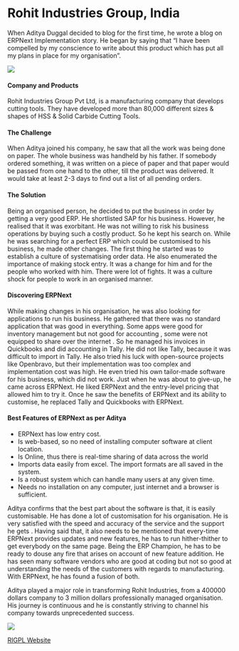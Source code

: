 # Rohit Industries Group, India

When Aditya Duggal decided to blog for the first time, he wrote a blog on
ERPNext Implementation story. He began by saying that “I have been compelled
by my conscience to write about this product which has put all my plans in
place for my organisation”.

![](assets/erpnext_org/images/stories/aditya-duggal.png)

#### Company and Products

Rohit Industries Group Pvt Ltd, is a manufacturing company that develops cutting tools. They have developed more than 80,000 different sizes &
shapes of HSS & Solid Carbide Cutting Tools. 

#### The Challenge

When Aditya joined his company, he saw that all the work was being done on paper. The whole business was handheld by his father. If somebody ordered something, it was written on a piece of paper and that paper would be passed from one hand to the other, till the product was delivered. It would take at least 2-3 days to find out a list of all pending orders.

#### The Solution

Being an organised person, he decided to put the business in order by getting
a very good ERP. He shortlisted SAP for his business. However, he realised
that it was exorbitant. He was not willing to risk his business operations by
buying such a costly product. So he kept his search on. While he was searching
for a perfect ERP which could be customised to his business, he made other
changes. The first thing he started was to establish a culture of
systematising order data. He also enumerated the importance of making stock
entry. It was a change for him and for the people who worked with him. There
were lot of fights. It was a culture shock for people to work in an organised
manner.

#### Discovering ERPNext

While making changes in his organisation, he was also looking for applications
to run his business. He gathered that there was no standard application that
was good in everything. Some apps were good for inventory management but not
good for accounting , some were not equipped to share over the internet . So
he managed his invoices in Quickbooks and did accounting in Tally. He did not
like Tally, because it was difficult to import in Tally. He also tried his
luck with open-source projects like Openbravo, but their implementation was
too complex and implementation cost was high. He even tried his own tailor-made software for his business, which did not work. Just when he was about to
give-up, he came across ERPNext. He liked ERPNext and the entry-level pricing
that allowed him to try it. Once he saw the benefits of ERPNext and its
ability to customise, he replaced Tally and Quickbooks with ERPNext.

#### Best Features of ERPNext as per Aditya

  * ERPNext has low entry cost.
  * Is web-based, so no need of installing computer software at client location.
  * Is Online, thus there is real-time sharing of data across the world
  * Imports data easily from excel. The import formats are all saved in the system.
  * Is a robust system which can handle many users at any given time.
  * Needs no installation on any computer, just internet and a browser is sufficient.

Aditya confirms that the best part about the software is that, it is easily
customisable. He has done a lot of customisation for his organisation. He is
very satisfied with the speed and accuracy of the service and the support he
gets . Having said that, it also needs to be mentioned that every-time ERPNext
provides updates and new features, he has to run hither-thither to get
everybody on the same page. Being the ERP Champion, he has to be ready to
douse any fire that arises on account of new feature addition. He has seen
many software vendors who are good at coding but not so good at understanding
the needs of the customers with regards to manufacturing. With ERPNext, he has
found a fusion of both.

Aditya played a major role in transforming Rohit Industries, from a 400000
dollars company to 3 million dollars professionally managed organisation. His
journey is continuous and he is constantly striving to channel his company
towards unprecedented success.

![](assets/erpnext_org/images/stories/rigpl-logo.png)

[RIGPL Website](http://www.rigpl.com)